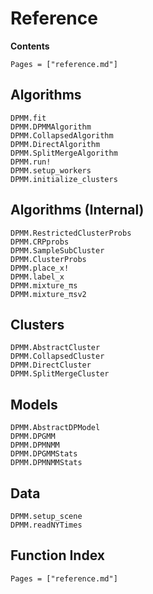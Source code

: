 # Reference

**Contents**

```@contents
Pages = ["reference.md"]
```

## Algorithms

```@docs
DPMM.fit
DPMM.DPMMAlgorithm
DPMM.CollapsedAlgorithm
DPMM.DirectAlgorithm
DPMM.SplitMergeAlgorithm
DPMM.run!
DPMM.setup_workers
DPMM.initialize_clusters
```

## Algorithms (Internal)
```@docs
DPMM.RestrictedClusterProbs
DPMM.CRPprobs
DPMM.SampleSubCluster
DPMM.ClusterProbs
DPMM.place_x!
DPMM.label_x
DPMM.mixture_πs
DPMM.mixture_πsv2
```

## Clusters

```@docs
DPMM.AbstractCluster
DPMM.CollapsedCluster
DPMM.DirectCluster
DPMM.SplitMergeCluster
```

## Models

```@docs
DPMM.AbstractDPModel
DPMM.DPGMM
DPMM.DPMNMM
DPMM.DPGMMStats
DPMM.DPMNMMStats
```

## Data
```@docs
DPMM.setup_scene
DPMM.readNYTimes
```

## Function Index

```@index
Pages = ["reference.md"]
```

